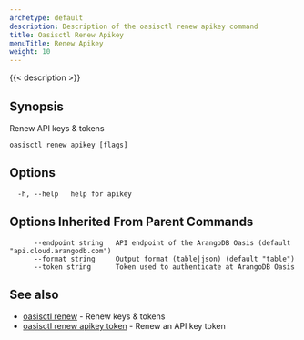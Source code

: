 ```yaml
---
archetype: default
description: Description of the oasisctl renew apikey command
title: Oasisctl Renew Apikey
menuTitle: Renew Apikey
weight: 10
---
```

{{< description >}}
## Synopsis
Renew API keys & tokens

```
oasisctl renew apikey [flags]
```

## Options
```
  -h, --help   help for apikey
```

## Options Inherited From Parent Commands
```
      --endpoint string   API endpoint of the ArangoDB Oasis (default "api.cloud.arangodb.com")
      --format string     Output format (table|json) (default "table")
      --token string      Token used to authenticate at ArangoDB Oasis
```

## See also
* [oasisctl renew](_index.md)	 - Renew keys & tokens
* [oasisctl renew apikey token](renew-apikey-token.md)	 - Renew an API key token

